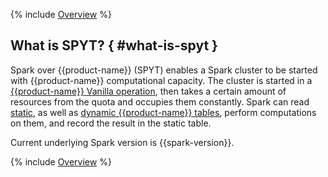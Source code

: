 {% include [Overview](../../../_includes/user-guide/data-processing/spyt/overview-p1.md) %}

## What is SPYT? { #what-is-spyt }

Spark over {{product-name}} (SPYT) enables a Spark cluster to be started with {{product-name}} computational capacity.  The cluster is started in a [{{product-name}} Vanilla operation](../../../user-guide/data-processing/operations/vanilla.md), then takes a certain amount of resources from the quota and occupies them constantly.  Spark can read [static](../../../user-guide/storage/static-tables.md), as well as [dynamic {{product-name}} tables](../../dynamic-tables/overview.md), perform computations on them, and record the result in the static table.

Current underlying Spark version is {{spark-version}}.

{% include [Overview](../../../_includes/user-guide/data-processing/spyt/overview-p2.md) %}
